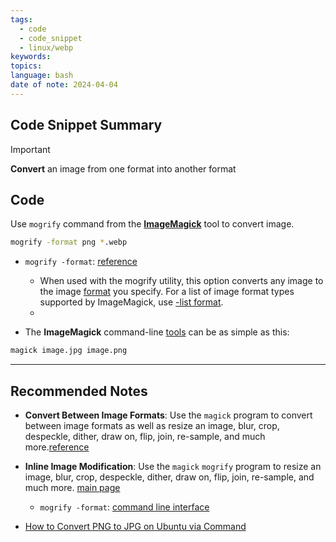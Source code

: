 ```yaml
---
tags:
  - code
  - code_snippet
  - linux/webp
keywords: 
topics: 
language: bash
date of note: 2024-04-04
---
```


## Code Snippet Summary

>[!important]
>**Convert** an image from one format into another format


## Code

Use `mogrify` command from the  [**ImageMagick**](https://imagemagick.org/script/mogrify.php) tool to convert image. 

```bash
mogrify -format png *.webp
```

- `mogrify -format`: [reference](https://imagemagick.org/script/command-line-options.php#format)
	- When used with the mogrify utility, this option converts any image to the image [format](https://imagemagick.org/script/formats.php) you specify. For a list of image format types supported by ImageMagick, use [-list format](https://imagemagick.org/script/command-line-options.php#list).
	- 

- The **ImageMagick** command-line [tools](https://imagemagick.org/script/command-line-tools.php) can be as simple as this:

```bash
magick image.jpg image.png
```

-----------
##  Recommended Notes

- **Convert Between Image Formats**: Use the `magick` program to convert between image formats as well as resize an image, blur, crop, despeckle, dither, draw on, flip, join, re-sample, and much more.[reference](https://imagemagick.org/script/convert.php)
- **Inline Image Modification**: Use the `magick` `mogrify` program to resize an image, blur, crop, despeckle, dither, draw on, flip, join, re-sample, and much more. [main page](https://imagemagick.org/script/mogrify.php)
	- `mogrify -format`: [command line interface](https://imagemagick.org/script/command-line-processing.php)

- [How to Convert PNG to JPG on Ubuntu via Command](https://ubuntuhandbook.org/index.php/2013/07/how-to-convert-png-to-jpg-on-ubuntu-via-command/)